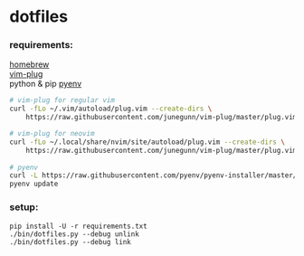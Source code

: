 dotfiles
========

### requirements:

[homebrew](https://brew.sh/)  
[vim-plug](https://github.com/junegunn/vim-plug)  
python & pip
[pyenv](https://github.com/pyenv/pyenv)

```bash
# vim-plug for regular vim
curl -fLo ~/.vim/autoload/plug.vim --create-dirs \
    https://raw.githubusercontent.com/junegunn/vim-plug/master/plug.vim

# vim-plug for neovim
curl -fLo ~/.local/share/nvim/site/autoload/plug.vim --create-dirs \
    https://raw.githubusercontent.com/junegunn/vim-plug/master/plug.vim
    
# pyenv
curl -L https://raw.githubusercontent.com/pyenv/pyenv-installer/master/bin/pyenv-installer | bash
pyenv update
```

### setup:

```
pip install -U -r requirements.txt
./bin/dotfiles.py --debug unlink
./bin/dotfiles.py --debug link
```
